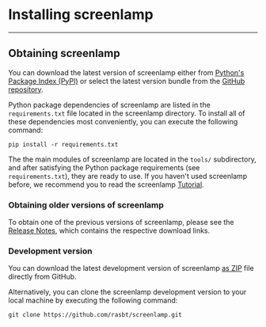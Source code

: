 # Installing screenlamp

---

## Obtaining screenlamp

You can download the latest version of screenlamp either from [Python's Package Index (PyPI)](https://pypi.python.org/pypi/screenlamp) or select the latest version bundle from the [GitHub repository](https://github.com/psa-lab/screenlamp/releases).

Python package dependencies of screenlamp are listed in the `requirements.txt` file located in the screenlamp directory. To install all of these dependencies most conveniently, you can execute the following command:

    pip install -r requirements.txt

The the main modules of screenlamp are located in the `tools/` subdirectory, and after satisfying the Python package requirements (see `requirements.txt`), they are ready to use. If you haven't used screenlamp before, we recommend you to read the screenlamp [Tutorial](tutorial.md).

### Obtaining older versions of screenlamp

To obtain one of the previous versions of screenlamp, please see the [Release Notes](changelog), which contains the respective download links.

### Development version

You can download the latest development version of screenlamp [as ZIP](https://github.com/rasbt/screenlamp/archive/master.zip) file directly from GitHub.

Alternatively, you can clone the screenlamp development version to your local machine by executing the following command:

    git clone https://github.com/rasbt/screenlamp.git
